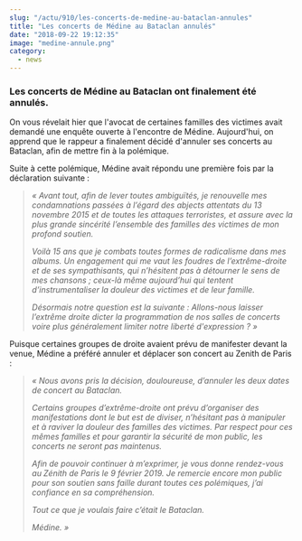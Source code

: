 ```yaml
--- 
slug: "/actu/910/les-concerts-de-medine-au-bataclan-annules"
title: "Les concerts de Médine au Bataclan annulés"
date: "2018-09-22 19:12:35"
image: "medine-annule.png"
category:
  - news
---
```

<h3><strong>Les concerts de Médine au Bataclan ont finalement été annulés.</strong></h3>

<p>On vous révelait hier que l'avocat de certaines familles des victimes avait demandé une enquête ouverte à l'encontre de Médine. Aujourd'hui, on apprend que le rappeur a finalement décidé d'annuler ses concerts au Bataclan, afin de mettre fin à la polémique.</p>

<p>Suite à cette polémique, Médine avait répondu une première fois par la déclaration suivante :</p>

<blockquote>
<p><em>« Avant tout, afin de lever toutes ambiguïtés, je renouvelle mes condamnations passées à l’égard des abjects attentats du 13 novembre 2015 et de toutes les attaques terroristes, et assure avec la plus grande sincérité l’ensemble des familles des victimes de mon profond soutien.</em></p>

<p><em>Voilà 15 ans que je combats toutes formes de radicalisme dans mes albums. Un engagement qui me vaut les foudres de l’extrême-droite et de ses sympathisants, qui n’hésitent pas à détourner le sens de mes chansons ; ceux-là même aujourd’hui qui tentent d’instrumentaliser la douleur des victimes et de leur famille.</em></p>

<p><em>Désormais notre question est la suivante : Allons-nous laisser l’extrême droite dicter la programmation de nos salles de concerts voire plus généralement limiter notre liberté d'expression ? »</em></p>
</blockquote>

<p>Puisque certaines groupes de droite avaient prévu de manifester devant la venue, Médine a préféré annuler et déplacer son concert au Zenith de Paris :</p>

<blockquote>
<p><em>« Nous avons pris la décision, douloureuse, d’annuler les deux dates de concert au Bataclan.</em></p>

<p><em>Certains groupes d’extrême-droite ont prévu d’organiser des manifestations dont le but est de diviser, n’hésitant pas à manipuler et à raviver la douleur des familles des victimes. Par respect pour ces mêmes familles et pour garantir la sécurité de mon public, les concerts ne seront pas maintenus. </em></p>

<p><em>Afin de pouvoir continuer à m’exprimer, je vous donne rendez-vous au<strong> </strong>Zénith de Paris le 9 février 2019. Je remercie encore mon public pour son soutien sans faille durant toutes ces polémiques, j’ai confiance en sa compréhension. </em></p>

<p><em>Tout ce que je voulais faire c’était le Bataclan. </em></p>

<p><em>Médine. »</em></p>
</blockquote>